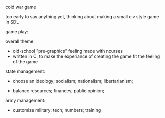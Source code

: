 cold war game 


too early to say anything yet, thinking about making a small civ style game in SDL


game play:

overall theme:

* old-school "pre-graphics" feeling made with ncurses
* written in C, to make the experiance of creating the game fit the feeling of the game

state management:

* choose an ideology; socialism; nationalism; libertarianism;

* balance resources; finances; public opinion; 

army management:

* customize military; tech; numbers; training






